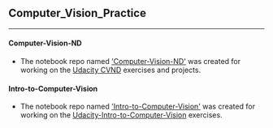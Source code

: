 ## Computer_Vision_Practice

------

#### Computer-Vision-ND

- The notebook repo named ['Computer-Vision-ND'](https://github.com/hangdeng/Computer_Vision_Practice/tree/master/Computer-Vision-ND) was created for working on the [Udacity CVND](https://www.udacity.com/course/computer-vision-nanodegree--nd891) exercises and projects.

#### Intro-to-Computer-Vision

- The notebook repo named ['Intro-to-Computer-Vision']() was created for working on the [Udacity-Intro-to-Computer-Vision]() exercises.
